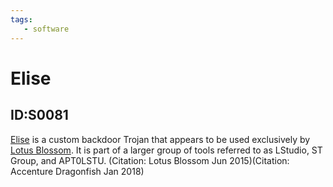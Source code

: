 ```yaml
---
tags:
   - software
---
```

# Elise
## ID:S0081
[Elise](/mitre/software/S0081) is a custom backdoor Trojan that appears to be used exclusively by [Lotus Blossom](/mitre/groups/G0030). It is part of a larger group of
tools referred to as LStudio, ST Group, and APT0LSTU. (Citation: Lotus Blossom Jun 2015)(Citation: Accenture Dragonfish Jan 2018)
